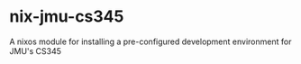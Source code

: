 # nix-jmu-cs345
A nixos module for installing a pre-configured development environment for JMU's CS345
